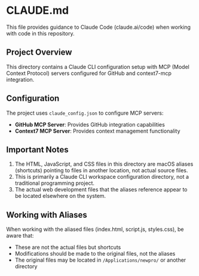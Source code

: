 # CLAUDE.md

This file provides guidance to Claude Code (claude.ai/code) when working with code in this repository.

## Project Overview

This directory contains a Claude CLI configuration setup with MCP (Model Context Protocol) servers configured for GitHub and context7-mcp integration.

## Configuration

The project uses `claude_config.json` to configure MCP servers:
- **GitHub MCP Server**: Provides GitHub integration capabilities
- **Context7 MCP Server**: Provides context management functionality

## Important Notes

1. The HTML, JavaScript, and CSS files in this directory are macOS aliases (shortcuts) pointing to files in another location, not actual source files.
2. This is primarily a Claude CLI workspace configuration directory, not a traditional programming project.
3. The actual web development files that the aliases reference appear to be located elsewhere on the system.

## Working with Aliases

When working with the aliased files (index.html, script.js, styles.css), be aware that:
- These are not the actual files but shortcuts
- Modifications should be made to the original files, not the aliases
- The original files may be located in `/Applications/newpro/` or another directory

